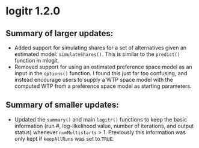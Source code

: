 # logitr 1.2.0

## Summary of larger updates:

* Added support for simulating shares for a set of alternatives given an estimated model: `simulateShares()`. This is similar to the `predict()` function in mlogit.
* Removed support for using an estimated preference space model as an input in the `options()` function. I found this just far too confusing, and instead encourage users to supply a WTP space model with the computed WTP from a preference space model as starting parameters.

## Summary of smaller updates:

* Updated the `summary()` and main `logitr()` functions to keep the basic information (run #, log-likelihood value, number of iterations, and output status) whenever `numMultistarts` > 1.  Previously this information was only kept if `keepAllRuns` was set to `TRUE`.
